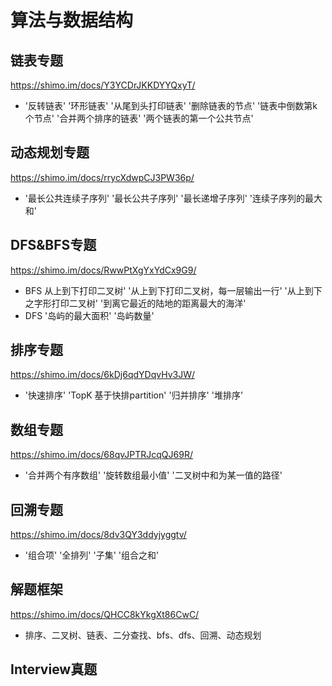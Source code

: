 # 算法与数据结构

## 链表专题

https://shimo.im/docs/Y3YCDrJKKDYYQxyT/  
* '反转链表' '环形链表' '从尾到头打印链表' '删除链表的节点' '链表中倒数第k个节点' '合并两个排序的链表' '两个链表的第一个公共节点'

## 动态规划专题

https://shimo.im/docs/rrycXdwpCJ3PW36p/ 
* '最长公共连续子序列' '最长公共子序列' '最长递增子序列' '连续子序列的最大和'

## DFS&BFS专题

https://shimo.im/docs/RwwPtXgYxYdCx9G9/  
* BFS 从上到下打印二叉树' '从上到下打印二叉树，每一层输出一行'  '从上到下之字形打印二叉树' '到离它最近的陆地的距离最大的海洋'
* DFS '岛屿的最大面积' '岛屿数量'

## 排序专题

https://shimo.im/docs/6kDj6qdYDqvHv3JW/ 
* '快速排序' 'TopK 基于快排partition' '归并排序' '堆排序'

## 数组专题

https://shimo.im/docs/68qvJPTRJcqQJ69R/
* '合并两个有序数组' '旋转数组最小值' '二叉树中和为某一值的路径'

## 回溯专题

https://shimo.im/docs/8dv3QY3ddyjyggtv/
* '组合项' '全排列' '子集' '组合之和' 

## 解题框架

https://shimo.im/docs/QHCC8kYkgXt86CwC/ 
* 排序、二叉树、链表、二分查找、bfs、dfs、回溯、动态规划

## Interview真题

